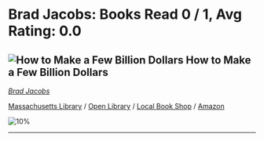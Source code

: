 # Brad Jacobs:  Books Read 0 / 1, Avg Rating: 0.0 

## ![How to Make a Few Billion Dollars](https://images-us.bookshop.org/ingram/9788886451740.jpg?height=300&v=v2) How to Make a Few Billion Dollars
*[Brad Jacobs](../authors/BradJacobs)*

[Massachusetts Library](https://library.minlib.net/search/i=9788886451740) / [Open Library](https://openlibrary.org/isbn/9788886451740) / [Local Book Shop](https://bookshop.org/book/9788886451740) / [Amazon](https://amazon.com/dp/031652557X)

![10%](https://geps.dev/progress/10) 



---
